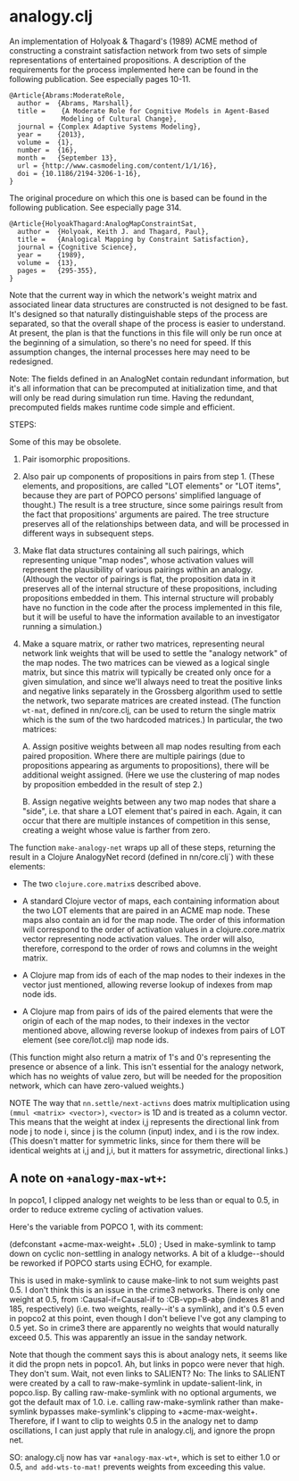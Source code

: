 analogy.clj
=======

An implementation of Holyoak & Thagard's (1989) ACME method
of constructing a constraint satisfaction network from two sets
of simple representations of entertained propositions.
A description of the requirements for the process implemented
here can be found in the following publication.  See especially
pages 10-11.

````
@Article{Abrams:ModerateRole,
  author =	{Abrams, Marshall},
  title =    {A Moderate Role for Cognitive Models in Agent-Based
             Modeling of Cultural Change},
  journal =	{Complex Adaptive Systems Modeling},
  year =	{2013},
  volume =	{1},
  number =	{16},
  month =	{September 13},
  url =	{http://www.casmodeling.com/content/1/1/16},
  doi =	{10.1186/2194-3206-1-16},
}
````

The original procedure on which this one is based can be found in
the following publication.  See especially page 314.

````
@Article{HolyoakThagard:AnalogMapConstraintSat,
  author =	{Holyoak, Keith J. and Thagard, Paul},
  title =	{Analogical Mapping by Constraint Satisfaction},
  journal =	{Cognitive Science},
  year =	{1989},
  volume =	{13},
  pages =	{295-355},
}
````

Note that the current way in which the network's weight matrix and 
associated linear data structures are constructed is not designed
to be fast.  It's designed so that naturally distinguishable steps
of the process are separated, so that the overall shape of the
process is easier to understand.  At present, the plan is that
the functions in this file will only be run once at the beginning
of a simulation, so there's no need for speed.  If this assumption
changes, the internal processes here may need to be redesigned.

Note: The fields defined in an AnalogNet contain redundant information,
but it's all information that can be precomputed at initialization time,
and that will only be read during simulation run time.  Having the
redundant, precomputed fields makes runtime code simple and efficient.

STEPS:

Some of this may be obsolete.

1. Pair isomorphic propositions.

2. Also pair up components of propositions in pairs from step 1.
   (These elements, and propositions, are called "LOT elements"
   or "LOT items", because they are part of POPCO persons'
   simplified language of thought.)
   The result is a tree structure, since some pairings result from
   the fact that propositions' arguments are paired.  The tree
   structure preserves all of the relationships between data, and
   will be processed in different ways in subsequent steps.

3. Make flat data structures containing all such pairings, which 
   representing unique "map nodes", whose activation values will 
   represent the plausibility of various pairings within an analogy.
   (Although the vector of pairings is flat, the proposition data
   in it preserves all of the internal structure of these
   propositions, including propositions embedded in them.  This
   internal structure will probably have no function in the code
   after the process implemented in this file, but it will be
   useful to have the information available to an investigator
   running a simulation.)

4. Make a square matrix, or rather two matrices, representing neural
   network link weights that will be used to settle the "analogy
   network" of the map nodes.  The two matrices can be viewed as a
   logical single matrix, but since this matrix will typically be
   created only once for a given simulation, and since we'll always 
   need to treat the positive links and negative links separately
   in the Grossberg algorithm used to settle the network, two separate
   matrices are created instead.  (The function `wt-mat`, defined in
   nn/core.clj, can be used to return the single matrix which is the sum
   of the two hardcoded matrices.)  In particular, the two matrices:

    A. Assign positive weights between all map nodes resulting from
       each paired proposition.  Where there are multiple pairings
       (due to propositions appearing as arguments to propositions),
       there will be additional weight assigned.  (Here we use the
       clustering of map nodes by proposition embedded in the result of 
       step 2.)
    
    B. Assign negative weights between any two map nodes that share
       a "side", i.e. that share a LOT element that's paired in each.  Again,
       it can occur that there are multiple instances of competition in
       this sense, creating a weight whose value is farther from zero.

The function `make-analogy-net` wraps up all of these steps, returning
the result in a Clojure AnalogyNet record (defined in nn/core.clj`) with 
these elements: 

* The two `clojure.core.matrix`s described above.

* A standard Clojure vector of maps, each containing information about
  the two LOT elements that are paired in an ACME map node.  These maps
  also contain an id for the map node.  The order of this information
  will correspond to the order of activation values in a
  clojure.core.matrix vector representing node activation values.  The
  order will also, therefore, correspond to the order of rows and
  columns in the weight matrix.

* A Clojure map from ids of each of the map nodes to their indexes in
  the vector just mentioned, allowing reverse lookup of indexes from
  map node ids.

* A Clojure map from pairs of ids of the paired elements that were the
  origin of each of the map nodes, to their indexes in the vector 
  mentioned above, allowing reverse lookup of indexes from pairs of 
  LOT element (see core/lot.clj) map node ids.

(This function might also return a matrix of 1's and 0's representing
the presence or absence of a link.  This isn't essential for the analogy
network, which has no weights of value zero, but will be needed for
the proposition network, which can have zero-valued weights.)


NOTE The way that `nn.settle/next-activns` does matrix multiplication
using `(mmul <matrix> <vector>)`, `<vector>` is 1D and is treated as a
column vector.  This means that the weight at index i,j represents the
directional link from node j to node i, since j is the column (input)
index, and i is the row index.  (This doesn't matter for symmetric
links, since for them there will be identical weights at i,j and j,i,
but it matters for assymetric, directional links.)

## A note on `+analogy-max-wt+`:

In popco1, I clipped analogy net weights to be less than or equal to 0.5, in order to reduce extreme cycling of activation values.

Here's the variable from POPCO 1, with its comment:

(defconstant +acme-max-weight+ .5L0) ; Used in make-symlink to tamp down on cyclic non-settling in analogy networks.  A bit of a kludge--should be reworked if POPCO starts using ECHO, for example.

This is used in make-symlink to cause make-link to not sum weights past 0.5.
I don't think this is an issue in the crime3 networks.  There is only one weight at 0.5,
from :Causal-if=Causal-if to :CB-vpp=B-abp (indexes 81 and 185, respectively)
(i.e. two weights, really--it's a symlink),
and it's 0.5 even in popco2 at this point, even though I don't believe I've got any
clamping to 0.5 yet.  So in crime3 there are apparently no weights that would naturally
exceed 0.5.  This was apparently an issue in the sanday network.

Note that though the comment says this is about analogy nets, it seems like it did 
the propn nets in popco1.  Ah, but links in popco were never that high.  They
don't sum.  Wait, not even links to SALIENT?  No: The links to SALIENT were
created by a call to raw-make-symlink in update-salient-link, in popco.lisp.
By calling raw-make-symlink with no optional arguments, we got the default
max of 1.0.  i.e. calling raw-make-symlink rather than make-symlink bypasses
make-symlink's clipping to +acme-max-weight+.  Therefore, if I want to clip
to weights 0.5 in the analogy net to damp oscillations, I can just apply
that rule in analogy.clj, and ignore the propn net.

SO: analogy.clj now has var `+analogy-max-wt+`, which is set to either 1.0
or 0.5, `and add-wts-to-mat!` prevents weights from exceeding this value.
